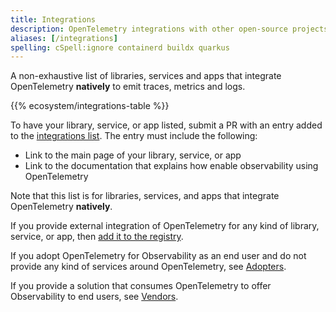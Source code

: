 ```yaml
---
title: Integrations
description: OpenTelemetry integrations with other open-source projects
aliases: [/integrations]
spelling: cSpell:ignore containerd buildx quarkus
---
```


A non-exhaustive list of libraries, services and apps that integrate
OpenTelemetry **natively** to emit traces, metrics and logs.

{{% ecosystem/integrations-table %}}

To have your library, service, or app listed, submit a PR with an entry added to
the
[integrations list](https://github.com/open-telemetry/opentelemetry.io/tree/main/data/ecosystem/integrations.yaml).
The entry must include the following:

- Link to the main page of your library, service, or app
- Link to the documentation that explains how enable observability using
  OpenTelemetry

Note that this list is for libraries, services, and apps that integrate
OpenTelemetry **natively**.

If you provide external integration of OpenTelemetry for any kind of library,
service, or app, then [add it to the registry](/ecosystem/registry/adding).

If you adopt OpenTelemetry for Observability as an end user and do not provide
any kind of services around OpenTelemetry, see [Adopters](/ecosystem/adopters).

If you provide a solution that consumes OpenTelemetry to offer Observability to
end users, see [Vendors](/ecosystem/vendors).
